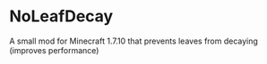 # NoLeafDecay
A small mod for Minecraft 1.7.10 that prevents leaves from decaying (improves performance)
